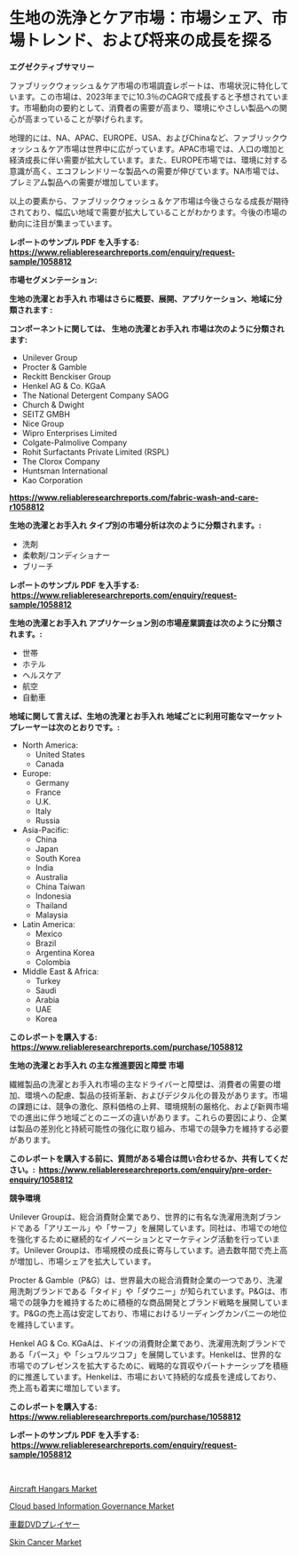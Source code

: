 <p><h1>生地の洗浄とケア市場：市場シェア、市場トレンド、および将来の成長を探る</h1></p><p><strong>エグゼクティブサマリー</strong></p>
<p><p>ファブリックウォッシュ＆ケア市場の市場調査レポートは、市場状況に特化しています。この市場は、2023年までに10.3％のCAGRで成長すると予想されています。市場動向の要約として、消費者の需要が高まり、環境にやさしい製品への関心が高まっていることが挙げられます。</p><p>地理的には、NA、APAC、EUROPE、USA、およびChinaなど、ファブリックウォッシュ＆ケア市場は世界中に広がっています。APAC市場では、人口の増加と経済成長に伴い需要が拡大しています。また、EUROPE市場では、環境に対する意識が高く、エコフレンドリーな製品への需要が伸びています。NA市場では、プレミアム製品への需要が増加しています。</p><p>以上の要素から、ファブリックウォッシュ＆ケア市場は今後さらなる成長が期待されており、幅広い地域で需要が拡大していることがわかります。今後の市場の動向に注目が集まっています。</p></p>
<p><strong>レポートのサンプル PDF を入手する: <a href="https://www.reliableresearchreports.com/enquiry/request-sample/1058812">https://www.reliableresearchreports.com/enquiry/request-sample/1058812</a></strong></p>
<p><strong>市場セグメンテーション:</strong></p>
<p><strong> 生地の洗濯とお手入れ 市場はさらに概要、展開、アプリケーション、地域に分類されます :</strong></p>
<p><strong>コンポーネントに関しては、 生地の洗濯とお手入れ 市場は次のように分類されます: &nbsp;</strong></p>
<p><ul><li>Unilever Group</li><li>Procter & Gamble</li><li>Reckitt Benckiser Group</li><li>Henkel AG & Co. KGaA</li><li>The National Detergent Company SAOG</li><li>Church & Dwight</li><li>SEITZ GMBH</li><li>Nice Group</li><li>Wipro Enterprises Limited</li><li>Colgate-Palmolive Company</li><li>Rohit Surfactants Private Limited (RSPL)</li><li>The Clorox Company</li><li>Huntsman International</li><li>Kao Corporation</li></ul></p>
<p><strong><a href="https://www.reliableresearchreports.com/fabric-wash-and-care-r1058812">https://www.reliableresearchreports.com/fabric-wash-and-care-r1058812</a></strong></p>
<p><strong> 生地の洗濯とお手入れ タイプ別の市場分析は次のように分類されます。:</strong></p>
<p><ul><li>洗剤</li><li>柔軟剤/コンディショナー</li><li>ブリーチ</li></ul></p>
<p><strong>レポートのサンプル PDF を入手する: &nbsp;<a href="https://www.reliableresearchreports.com/enquiry/request-sample/1058812">https://www.reliableresearchreports.com/enquiry/request-sample/1058812</a></strong></p>
<p><strong> 生地の洗濯とお手入れ アプリケーション別の市場産業調査は次のように分類されます。:</strong></p>
<p><ul><li>世帯</li><li>ホテル</li><li>ヘルスケア</li><li>航空</li><li>自動車</li></ul></p>
<p><strong>地域に関して言えば、生地の洗濯とお手入れ 地域ごとに利用可能なマーケットプレーヤーは次のとおりです。:</strong></p>
<p><ul>
    <li>
        North America:
        <ul>
            <li>United States</li>
            <li>Canada</li>
        </ul>
    </li>
    <li>
        Europe:
        <ul>
            <li>Germany</li>
            <li>France</li>
            <li>U.K.</li>
            <li>Italy</li>
            <li>Russia</li>
        </ul>
    </li>
    <li>
        Asia-Pacific:
        <ul>
            <li>China</li>
            <li>Japan</li>
            <li>South Korea</li>
            <li>India</li>
            <li>Australia</li>
            <li>China Taiwan</li>
            <li>Indonesia</li>
            <li>Thailand</li>
            <li>Malaysia</li>
        </ul>
    </li>
    <li>
        Latin America:
        <ul>
            <li>Mexico</li>
            <li>Brazil</li>
            <li>Argentina Korea</li>
            <li>Colombia</li>
        </ul>
    </li>
    <li>
        Middle East & Africa:
        <ul>
            <li>Turkey</li>
            <li>Saudi</li>
            <li>Arabia</li>
            <li>UAE</li>
            <li>Korea</li>
        </ul>
    </li>
    </ul></p>
<p><strong>このレポートを購入する: &nbsp;<a href="https://www.reliableresearchreports.com/purchase/1058812">https://www.reliableresearchreports.com/purchase/1058812</a></strong></p>
<p><strong>生地の洗濯とお手入れ の主な推進要因と障壁 市場</strong></p>
<p><p>繊維製品の洗濯とお手入れ市場の主なドライバーと障壁は、消費者の需要の増加、環境への配慮、製品の技術革新、およびデジタル化の普及があります。市場の課題には、競争の激化、原料価格の上昇、環境規制の厳格化、および新興市場での進出に伴う地域ごとのニーズの違いがあります。これらの要因により、企業は製品の差別化と持続可能性の強化に取り組み、市場での競争力を維持する必要があります。</p></p>
<p><strong>このレポートを購入する前に、質問がある場合は問い合わせるか、共有してください。:&nbsp; <a href="https://www.reliableresearchreports.com/enquiry/pre-order-enquiry/1058812">https://www.reliableresearchreports.com/enquiry/pre-order-enquiry/1058812</a></strong></p>
<p><strong>競争環境</strong></p>
<p><p>Unilever Groupは、総合消費財企業であり、世界的に有名な洗濯用洗剤ブランドである「アリエール」や「サーフ」を展開しています。同社は、市場での地位を強化するために継続的なイノベーションとマーケティング活動を行っています。Unilever Groupは、市場規模の成長に寄与しています。過去数年間で売上高が増加し、市場シェアを拡大しています。</p><p>Procter & Gamble（P&G）は、世界最大の総合消費財企業の一つであり、洗濯用洗剤ブランドである「タイド」や「ダウニー」が知られています。P&Gは、市場での競争力を維持するために積極的な商品開発とブランド戦略を展開しています。P&Gの売上高は安定しており、市場におけるリーディングカンパニーの地位を維持しています。</p><p>Henkel AG & Co. KGaAは、ドイツの消費財企業であり、洗濯用洗剤ブランドである「パース」や「シュワルツコフ」を展開しています。Henkelは、世界的な市場でのプレゼンスを拡大するために、戦略的な買収やパートナーシップを積極的に推進しています。Henkelは、市場において持続的な成長を達成しており、売上高も着実に増加しています。</p></p>
<p><strong>このレポートを購入する: &nbsp; <a href="https://www.reliableresearchreports.com/purchase/1058812">https://www.reliableresearchreports.com/purchase/1058812</a></strong></p>
<p><strong>レポートのサンプル PDF を入手する: &nbsp;<a href="https://www.reliableresearchreports.com/enquiry/request-sample/1058812">https://www.reliableresearchreports.com/enquiry/request-sample/1058812</a></strong><strong></strong></p>
<p>&nbsp;</p>
<p><p><a href="https://github.com/okotobwrhuteie/Market-Research-Report-List-2/blob/main/aircraft-hangars-market.md">Aircraft Hangars Market</a></p><p><a href="https://www.linkedin.com/pulse/cloud-based-information-governance-market-size-trends-complete-c9l0e?trackingId=VTBP2Ep3P1VicL72c6ygpg%3D%3D">Cloud based Information Governance Market</a></p><p><a href="https://github.com/SarahFahey88/Market-Research-Report-List-1/blob/main/894358531963.md">車載DVDプレイヤー</a></p><p><a href="https://www.linkedin.com/pulse/skin-cancer-market-report-reveals-latest-trends-growth-opportunities-fkale?trackingId=SZvcdkLYI8pRmNFeZ0OPXA%3D%3D">Skin Cancer Market</a></p></p>